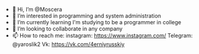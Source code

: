 - 👋 Hi, I’m @Moscera
- 👀 I’m interested in programming and system administration
- 🌱 I’m currently learning I'm studying to be a programmer in college
- 💞️ I’m looking to collaborate in any company
- 📫 How to reach me: instagram: https://www.instagram.com/
Telegram: @yaroslik2
Vk: https://vk.com/4erniyrusskiy

<!---
Moscera/Moscera is a ✨ special ✨ repository because its `README.md` (this file) appears on your GitHub profile.
You can click the Preview link to take a look at your changes.
--->
